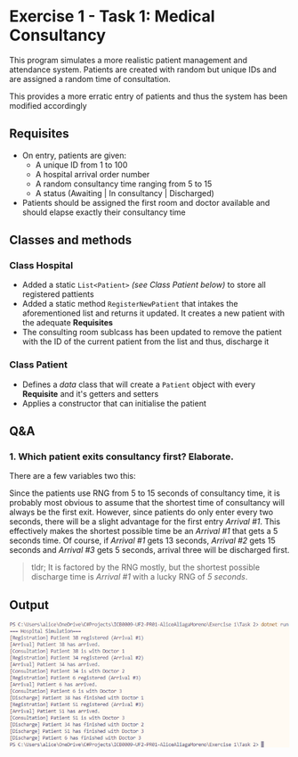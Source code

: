 # Exercise 1 - Task 1: Medical Consultancy
This program simulates a more realistic patient management and attendance system. Patients are created with random but unique IDs and are assigned a random time of consultation.

This provides a more erratic entry of patients and thus the system has been modified accordingly

## Requisites
* On entry, patients are given:
    * A unique ID from 1 to 100
    * A hospital arrival order number
    * A random consultancy time ranging from 5 to 15
    * A status (Awaiting | In consultancy | Discharged)
* Patients should be assigned the first room and doctor available and should elapse exactly their consultancy time

## Classes and methods
### Class Hospital
* Added a static `List<Patient>` *(see Class Patient below)* to store all registered pattients
* Added a static method `RegisterNewPatient` that intakes the aforementioned list and returns it updated. It creates a new patient with the adequate **Requisites**
* The consulting room sublcass has been updated to remove the patient with the ID of the current patient from the list and thus, discharge it

### Class Patient
* Defines a *data* class that will create a `Patient` object with every **Requisite** and it's getters and setters
* Applies a constructor that can initialise the patient

## Q&A
### 1. Which patient exits consultancy first? Elaborate.
There are a few variables two this:

Since the patients use RNG from 5 to 15 seconds of consultancy time, it is probably most obvious to assume that the shortest time of consultancy will always be the first exit. However, since patients do only enter every two seconds, there will be a slight advantage for the first entry *Arrival #1*.
This effectively makes the shortest possible time be an *Arrival #1* that gets a 5 seconds time.
Of course, if *Arrival #1* gets 13 seconds, *Arrival #2* gets 15 seconds and *Arrival #3* gets 5 seconds, arrival three will be discharged first.

> tldr; It is factored by the RNG mostly, but the shortest possible discharge time is *Arrival #1* with a lucky RNG of *5 seconds*.

## Output
![alt text](output.png)